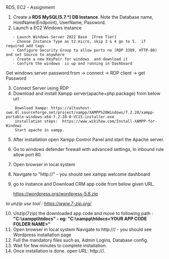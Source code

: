 RDS, EC2  - Assignment

1. Create a **RDS MySQL(5.7.*) DB Instance**. Note the Database name, HostName(Endpoint), UserName, Password.
2. Launch a  EC2 Windows instance
 ```
	- Launch Windows Server 2022 Base  [Free Tier]
	- Choose Instance Type as t2.micro, skip 3 & 4 go to 5.  if required add tags
	- Configure Security Group to allow ports no (RDP 3389, HTTP-80) and set Source to anywhere 
	- Create a new KeyPair for windows  and download it
	- Confirm the windows  is up and running in Dashboard
```
Get windows server password from -> connect -> RDP client -> get Password

3. Connect Server using RDP
4. Download and install Xampp server(apache+php package) from below url
```
	Download Xampp: https://altushost-swe.dl.sourceforge.net/project/xampp/XAMPP%20Windows/7.2.28/xampp-portable-windows-x64-7.2.28-0-VC15-installer.exe
	installation steps:  https://www.wikihow.com/Install-XAMPP-for-Windows
	Start apache in xampp.
```
5. After installation open Xampp Control Panel and start the Apache server. 
6. Go to windows defender firewall with advanced settings, in inbound rule allow port 80.
7. Open browser in local system
8. Navigate to "http://<IPv4 public address>"  - you should see xampp welcome dashboard
9. go to instance and Download CRM app code from below given URL.

	https://wordpress.org/wordpress-5.8.zip

*to unzip use tool : https://www.7-zip.org/*

10. Unzip(7zip) the downloaded app code and move to following path : **"C:\xampp\htdocs" - eg: "C:\xampp\htdocs\<YOUR APP CODE FOLDER NAME>"**
11. Open browser in local system  Navigate to http://<IPv4 public address>/<YOUR APP CODE FOLDER NAME> - you should see Wordpress installation page
12. Full the mandatory files such as, Admin Logins, Database config.
13. Wait for few minutes to complete installation. 
14. Once installation is done. open URL: http://<IPv4 public address>/<YOUR APP CODE FOLDER NAME>. 
